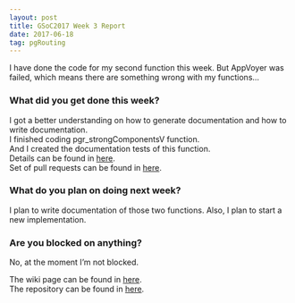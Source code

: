 ```yaml
---
layout: post
title: GSoC2017 Week 3 Report 
date: 2017-06-18
tag: pgRouting 
---
```


I have done the code for my second function this week. But AppVoyer was failed, which means there are something wrong with my functions...

### What did you get done this week?

I got a better understanding on how to generate documentation and how to write documentation.  
I finished coding pgr_strongComponentsV function.  
And I created the documentation tests of this function.  
Details can be found in [here](https://github.com/pgRouting/pgrouting/wiki/GSoC-2017-Connected-Components#week-3).  
Set of pull requests can be found in [here](https://github.com/pgRouting/pgrouting/pulls?q=is%3Apr+author%3AXJTUmg+is%3Aclosed).

### What do you plan on doing next week?

I plan to write documentation of those two functions. Also, I plan to start a new implementation.  

### Are you blocked on anything?

No, at the moment I’m not blocked.  

The wiki page can be found in [here](https://github.com/pgRouting/pgrouting/wiki/GSoC-2017-Connected-Components).  
The repository can be found in [here](https://github.com/pgRouting/pgrouting/tree/gsoc-component).

